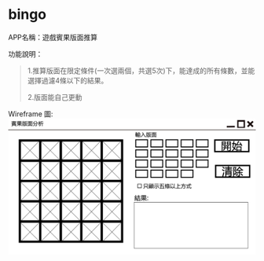 # bingo
APP名稱：遊戲賓果版面推算

功能說明：
>1.推算版面在限定條件(一次選兩個，共選5次)下，能達成的所有條數，並能選擇過濾4條以下的結果。
>
>2.版面能自己更動

Wireframe 圖:
![image](https://github.com/kagamiyou/bingo/blob/master/%E8%B3%93%E6%9E%9C%E7%89%88%E9%9D%A2.jpg)
